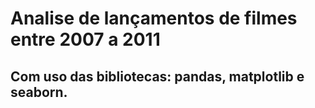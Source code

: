 # Analise de lançamentos de filmes entre 2007 a 2011
## Com uso das bibliotecas: pandas, matplotlib e seaborn.
